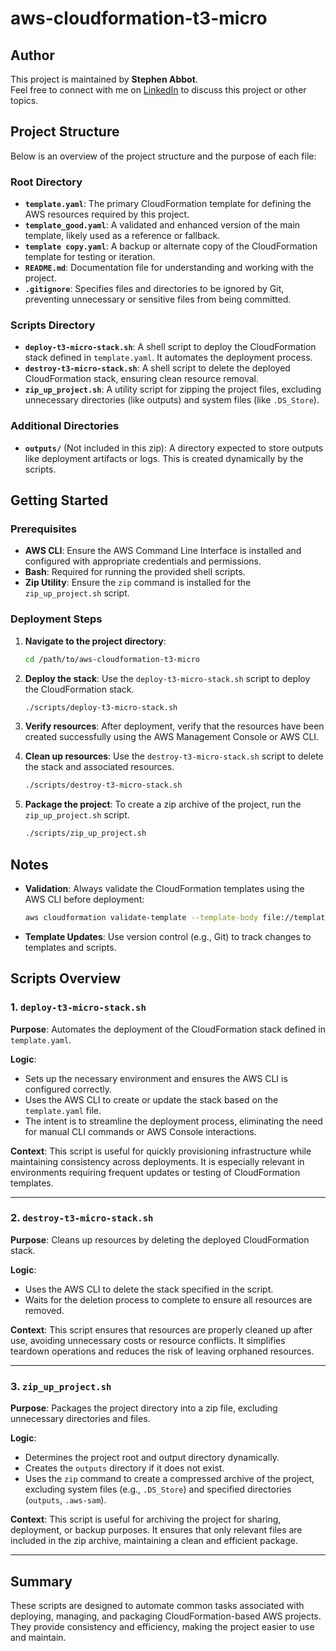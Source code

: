 # aws-cloudformation-t3-micro

## Author

This project is maintained by **Stephen Abbot**.  
Feel free to connect with me on [LinkedIn](https://www.linkedin.com/in/stephen-abbot) to discuss this project or other topics.

## Project Structure

Below is an overview of the project structure and the purpose of each file:

### Root Directory

- **`template.yaml`**: The primary CloudFormation template for defining the AWS resources required by this project.
- **`template_good.yaml`**: A validated and enhanced version of the main template, likely used as a reference or fallback.
- **`template copy.yaml`**: A backup or alternate copy of the CloudFormation template for testing or iteration.
- **`README.md`**: Documentation file for understanding and working with the project.
- **`.gitignore`**: Specifies files and directories to be ignored by Git, preventing unnecessary or sensitive files from being committed.

### Scripts Directory

- **`deploy-t3-micro-stack.sh`**: A shell script to deploy the CloudFormation stack defined in `template.yaml`. It automates the deployment process.
- **`destroy-t3-micro-stack.sh`**: A shell script to delete the deployed CloudFormation stack, ensuring clean resource removal.
- **`zip_up_project.sh`**: A utility script for zipping the project files, excluding unnecessary directories (like outputs) and system files (like `.DS_Store`).

### Additional Directories

- **`outputs/`** (Not included in this zip): A directory expected to store outputs like deployment artifacts or logs. This is created dynamically by the scripts.

## Getting Started

### Prerequisites

- **AWS CLI**: Ensure the AWS Command Line Interface is installed and configured with appropriate credentials and permissions.
- **Bash**: Required for running the provided shell scripts.
- **Zip Utility**: Ensure the `zip` command is installed for the `zip_up_project.sh` script.

### Deployment Steps

1. **Navigate to the project directory**:

   ```bash
   cd /path/to/aws-cloudformation-t3-micro
   ```

2. **Deploy the stack**:
   Use the `deploy-t3-micro-stack.sh` script to deploy the CloudFormation stack.

   ```bash
   ./scripts/deploy-t3-micro-stack.sh
   ```

3. **Verify resources**:
   After deployment, verify that the resources have been created successfully using the AWS Management Console or AWS CLI.

4. **Clean up resources**:
   Use the `destroy-t3-micro-stack.sh` script to delete the stack and associated resources.

   ```bash
   ./scripts/destroy-t3-micro-stack.sh
   ```

5. **Package the project**:
   To create a zip archive of the project, run the `zip_up_project.sh` script.

   ```bash
   ./scripts/zip_up_project.sh
   ```

## Notes

- **Validation**: Always validate the CloudFormation templates using the AWS CLI before deployment:

  ```bash
  aws cloudformation validate-template --template-body file://template.yaml
  ```

- **Template Updates**: Use version control (e.g., Git) to track changes to templates and scripts.

## Scripts Overview

### 1. `deploy-t3-micro-stack.sh`

**Purpose**: Automates the deployment of the CloudFormation stack defined in `template.yaml`.

**Logic**:

- Sets up the necessary environment and ensures the AWS CLI is configured correctly.
- Uses the AWS CLI to create or update the stack based on the `template.yaml` file.
- The intent is to streamline the deployment process, eliminating the need for manual CLI commands or AWS Console interactions.

**Context**:
This script is useful for quickly provisioning infrastructure while maintaining consistency across deployments. It is especially relevant in environments requiring frequent updates or testing of CloudFormation templates.

---

### 2. `destroy-t3-micro-stack.sh`

**Purpose**: Cleans up resources by deleting the deployed CloudFormation stack.

**Logic**:

- Uses the AWS CLI to delete the stack specified in the script.
- Waits for the deletion process to complete to ensure all resources are removed.

**Context**:
This script ensures that resources are properly cleaned up after use, avoiding unnecessary costs or resource conflicts. It simplifies teardown operations and reduces the risk of leaving orphaned resources.

---

### 3. `zip_up_project.sh`

**Purpose**: Packages the project directory into a zip file, excluding unnecessary directories and files.

**Logic**:

- Determines the project root and output directory dynamically.
- Creates the `outputs` directory if it does not exist.
- Uses the `zip` command to create a compressed archive of the project, excluding system files (e.g., `.DS_Store`) and specified directories (`outputs`, `.aws-sam`).

**Context**:
This script is useful for archiving the project for sharing, deployment, or backup purposes. It ensures that only relevant files are included in the zip archive, maintaining a clean and efficient package.

---

## Summary

These scripts are designed to automate common tasks associated with deploying, managing, and packaging CloudFormation-based AWS projects. They provide consistency and efficiency, making the project easier to use and maintain.
